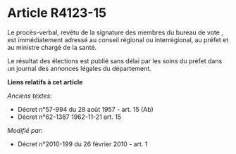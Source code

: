 # Article R4123-15

Le procès-verbal, revêtu de la signature des membres du bureau de vote , est immédiatement adressé au conseil régional ou
interrégional, au préfet et au ministre chargé de la santé.

Le résultat des élections est publié sans délai par les soins du préfet dans un journal des annonces légales du département.

**Liens relatifs à cet article**

_Anciens textes_:

  - Décret n°57-994 du 28 août 1957 - art. 15 (Ab)
  - Décret n°62-1387 1962-11-21 art. 15

_Modifié par_:

  - Décret n°2010-199 du 26 février 2010 - art. 1
